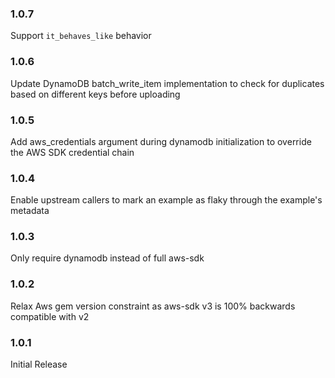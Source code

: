 ### 1.0.7
Support `it_behaves_like` behavior

### 1.0.6
Update DynamoDB batch_write_item implementation to check for duplicates based on different keys before uploading

### 1.0.5
Add aws_credentials argument during dynamodb initialization to override the AWS SDK credential chain

### 1.0.4
Enable upstream callers to mark an example as flaky through the example's metadata

### 1.0.3
Only require dynamodb instead of full aws-sdk

### 1.0.2
Relax Aws gem version constraint as aws-sdk v3 is 100% backwards compatible with v2

### 1.0.1
Initial Release
